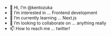 - 👋 Hi, I’m @kentozuka
- 👀 I’m interested in ... Frontend development
- 🌱 I’m currently learning ... Next.js
- 💞️ I’m looking to collaborate on ... anything really
- 📫 How to reach me ... twitter!

<!---
kentozuka/kentozuka is a ✨ special ✨ repository because its `README.md` (this file) appears on your GitHub profile.
You can click the Preview link to take a look at your changes.
--->
